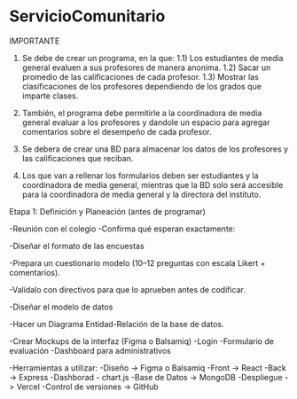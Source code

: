 # ServicioComunitario

IMPORTANTE

1) Se debe de crear un programa, en la que:
    1.1) Los estudiantes de media general evaluen a sus profesores de manera anonima.
    1.2) Sacar un promedio de las calificaciones de cada profesor.
    1.3) Mostrar las clasificaciones de los profesores dependiendo de los grados que imparte clases.

2) También, el programa debe permitirle a la coordinadora de media general evaluar a los profesores y dandole un espacio para agregar comentarios sobre el desempeño de cada profesor.

3) Se debera de crear una BD para almacenar los datos de los profesores y las calificaciones que reciban.

4) Los que van a rellenar los formularios deben ser estudiantes y la coordinadora de media general, mientras que la BD solo será accesible para la coordinadora de media general y la directora del instituto.

Etapa 1: Definición y Planeación (antes de programar)

-Reunión con el colegio
    -Confirma qué esperan exactamente:

-Diseñar el formato de las encuestas

-Prepara un cuestionario modelo (10–12 preguntas con escala Likert + comentarios).

-Valídalo con directivos para que lo aprueben antes de codificar.

-Diseñar el modelo de datos

-Hacer un Diagrama Entidad-Relación de la base de datos.

-Crear Mockups de la interfaz (Figma o Balsamiq)
    -Login
    -Formulario de evaluación
    -Dashboard para administrativos

-Herramientas a utilizar:
    -Diseño -> Figma o Balsamiq
    -Front -> React
    -Back -> Express
    -Dashborad - chart.js
    -Base de Datos -> MongoDB
    -Despliegue -> Vercel
    -Control de versiones -> GitHub
